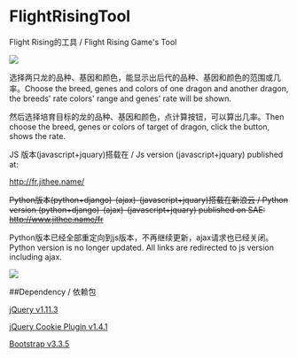 # FlightRisingTool
Flight Rising的工具 / Flight Rising Game's Tool

![](http://fr.jithee.name/img/breed-card-1.png)

选择两只龙的品种、基因和颜色，能显示出后代的品种、基因和颜色的范围或几率。Choose the breed, genes and colors of one dragon and another dragon, the breeds' rate colors' range and genes' rate will be shown.

然后选择培育目标的龙的品种、基因和颜色，点计算按钮，可以算出几率。Then choose the breed, genes or colors of target of dragon, click the button, shows the rate.

JS 版本(javascript+jquary)搭载在 / Js version (javascript+jquary) published at: 

http://fr.jithee.name/

<s>Python版本(python+django)-(ajax)-(javascript+jquary)搭载在新浪云 / Python version (python+django)-(ajax)-(javascript+jquary) published on SAE: </s>
<s>http://www.jithee.name/fr</s>

Python版本已经全部重定向到js版本，不再继续更新，ajax请求也已经关闭。Python version is no longer updated. All links are redirected to js version including ajax.

![](http://fr.jithee.name/img/Rate.PNG)

##Dependency / 依赖包

[jQuery v1.11.3](https://github.com/jquery/jquery)

[jQuery Cookie Plugin v1.4.1](https://github.com/carhartl/jquery-cookie)

[Bootstrap v3.3.5](https://github.com/twbs/bootstrap)





